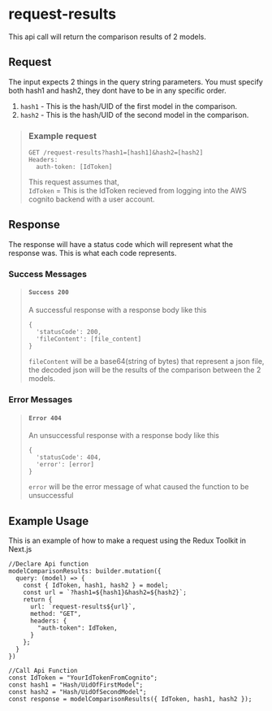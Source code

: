 # request-results

This api call will return the comparison results of 2 models.

## Request

The input expects 2 things in the query string parameters. You must specify both hash1 and hash2, they dont have to be in any specific order.  
1. ``hash1`` - This is the hash/UID of the first model in the comparison.
2. ``hash2`` - This is the hash/UID of the second model in the comparison.

> ### Example request
>
>     GET /request-results?hash1=[hash1]&hash2=[hash2]
>     Headers:
>       auth-token: [IdToken]
>
> This request assumes that,  
> ``IdToken`` = This is the IdToken recieved from logging into the AWS      cognito backend with a user account.

## Response

The response will have a status code which will represent what the response was. This is what each code represents.

### Success Messages

> #### ``Success 200``
> A successful response with a response body like this
>
>     {
>       'statusCode': 200,
>       'fileContent': [file_content]
>     }
> ``fileContent`` will be a base64(string of bytes) that represent a json file, the decoded json will be the results of the comparison between the 2 models.  

### Error Messages

> #### ``Error 404``
> An unsuccessful response with a response body like this
>
>     {
>       'statusCode': 404, 
>       'error': [error]
>     }
> ``error`` will be the error message of what caused the function to be unsuccessful

## Example Usage

This is an example of how to make a request using the Redux Toolkit in Next.js

    //Declare Api function
    modelComparisonResults: builder.mutation({
      query: (model) => {
        const { IdToken, hash1, hash2 } = model;
        const url = `?hash1=${hash1}&hash2=${hash2}`;
        return {
          url: `request-results${url}`,
          method: "GET",
          headers: {
            "auth-token": IdToken,
          }
        };
      }
    })

    //Call Api Function
    const IdToken = "YourIdTokenFromCognito";
    const hash1 = "Hash/UidOfFirstModel";
    const hash2 = "Hash/UidOfSecondModel";
    const response = modelComparisonResults({ IdToken, hash1, hash2 });